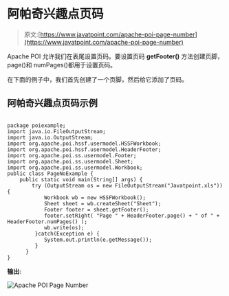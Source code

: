 # 阿帕奇兴趣点页码

> 原文:[https://www.javatpoint.com/apache-poi-page-number](https://www.javatpoint.com/apache-poi-page-number)

Apache POI 允许我们在表尾设置页码。要设置页码 **getFooter()** 方法创建页脚，page()和 numPages()都用于设置页码。

在下面的例子中，我们首先创建了一个页脚，然后给它添加了页码。

## 阿帕奇兴趣点页码示例

```

package poiexample;
import java.io.FileOutputStream;
import java.io.OutputStream;
import org.apache.poi.hssf.usermodel.HSSFWorkbook;
import org.apache.poi.hssf.usermodel.HeaderFooter;
import org.apache.poi.ss.usermodel.Footer;
import org.apache.poi.ss.usermodel.Sheet;
import org.apache.poi.ss.usermodel.Workbook;
public class PageNoExample {
	public static void main(String[] args) {		
		try (OutputStream os = new FileOutputStream("Javatpoint.xls")) {
			Workbook wb = new HSSFWorkbook();
		    Sheet sheet = wb.createSheet("Sheet");
		    Footer footer = sheet.getFooter();
		    footer.setRight( "Page " + HeaderFooter.page() + " of " + HeaderFooter.numPages() );
	        wb.write(os);
		 }catch(Exception e) {
		    System.out.println(e.getMessage());
		 }
      }
}

```

**输出:**

![Apache POI Page Number](../Images/cb95e2f98b27205b7c3131d5eaa153c9.png)